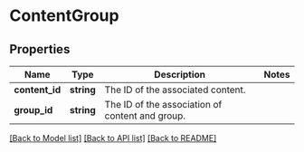 # ContentGroup

## Properties
Name | Type | Description | Notes
------------ | ------------- | ------------- | -------------
**content_id** | **string** | The ID of the associated content. | 
**group_id** | **string** | The ID of the association of content and group. | 

[[Back to Model list]](../README.md#documentation-for-models) [[Back to API list]](../README.md#documentation-for-api-endpoints) [[Back to README]](../README.md)


